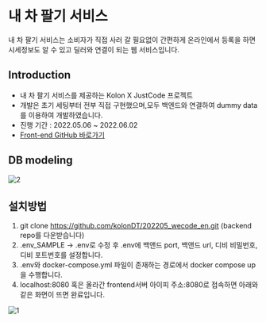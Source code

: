 # 내 차 팔기 서비스
내 차 팔기 서비스는 소비자가 직접 사러 갈 필요없이 간편하게 온라인에서 등록을 하면 시세정보도 알 수 있고 딜러와 연결이 되는 웹 서비스입니다.

## Introduction

- 내 차 팔기 서비스를 제공하는 Kolon X JustCode 프로젝트
- 개발은 초기 세팅부터 전부 직접 구현했으며,모두 백엔드와 연결하여 dummy data를 이용하여 개발하였습니다.
- 진행 기간 : 2022.05.06 ~ 2022.06.02
- [Front-end GitHub 바로가기](https://github.com/kolonDT/202205_wecode_fr)

## DB modeling
![2](https://user-images.githubusercontent.com/21071903/171773721-b6c65832-322d-4090-8aae-7dbf142ff070.png)

## 설치방법
1. git clone https://github.com/kolonDT/202205_wecode_en.git (backend repo를 다운받습니다)
2. .env_SAMPLE -> .env로 수정 후 .env에 백앤드 port, 백앤드 url, 디비 비밀번호, 디비 포트번호를 설정합니다.
3. .env와 docker-compose.yml 파일이 존재하는 경로에서 docker compose up을 수행합니다.
4. localhost:8080 혹은 올라간 frontend서버 아이피 주소:8080로 접속하면 아래와 같은 화면이 뜨면 완료입니다.

![1](https://user-images.githubusercontent.com/21071903/171775063-2c257842-5095-4789-975f-a81da14c359d.png)
